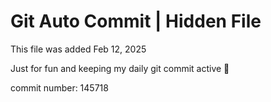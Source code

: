 # Git Auto Commit | Hidden File

This file was added Feb 12, 2025

Just for fun and keeping my daily git commit active 🤪

commit number: 145718
